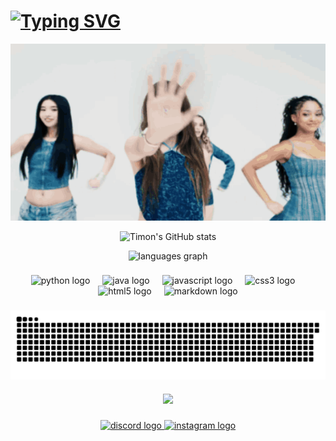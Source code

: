 <h1>
    <a href="https://git.io/typing-svg"><img src="https://readme-typing-svg.herokuapp.com?font=Consolas&weight=700&duration=3000&pause=150&color=F72EEB&width=435&lines=Hi+there!+I'm+Timon+Reinmann.+👋;Touch%2C+touch%2C+touch%2C+touch%2C+touch+🤙;Tought+about+you+way+too+❓;much%2C+much%2C+much%2C+much%2C+much+😶‍🌫️;Over+overthinking+🤯;us%2C+us%2C+us%2C+us%2C+us+💏" alt="Typing SVG" /></a>
</h1>
<div align="center">

  ![](https://github.com/timon-reinmann/timon-reinmann/blob/main/tenor.gif)

</div>
<div align="center">
    
  ![Timon's GitHub stats](https://github-readme-stats.vercel.app/api?username=anuraghazra&show_icons=true&theme=dark)
  
  <img src="https://github-readme-stats.vercel.app/api/top-langs?username=timon-reinmann&locale=en&hide_title=false&layout=compact&card_width=320&langs_count=5&theme=dracula&hide_border=false&order=2" height="150" alt="languages graph"  />
</div>

###

<div align="center">
  <img src="https://cdn.jsdelivr.net/gh/devicons/devicon/icons/python/python-original.svg" height="40" alt="python logo"  />
  <img width="12" />
  <img src="https://cdn.jsdelivr.net/gh/devicons/devicon/icons/java/java-original.svg" height="40" alt="java logo"  />
  <img width="12" />
  <img src="https://cdn.jsdelivr.net/gh/devicons/devicon/icons/javascript/javascript-original.svg" height="40" alt="javascript logo"  />
  <img width="12" />
  <img src="https://cdn.jsdelivr.net/gh/devicons/devicon/icons/css3/css3-original.svg" height="40" alt="css3 logo"  />
  <img width="12" />
  <img src="https://cdn.jsdelivr.net/gh/devicons/devicon/icons/html5/html5-original.svg" height="40" alt="html5 logo"  />
  <img width="12" />
  <img src="https://cdn.jsdelivr.net/gh/devicons/devicon/icons/markdown/markdown-original.svg" height="40" alt="markdown logo"  />
</div>

###

<img align="center" src="https://raw.githubusercontent.com/timon-reinmann/timon-reinmann/refs/heads/output/github-contribution-grid-snake-dark.svg" alt="Snake animation" />

###

<div align="center">
  <img src="https://profile-counter.glitch.me/timon-reinmann/count.svg?"  />
</div>

###

<div align="center">
  <a href="https://discord.com/users/1244370800123969657" target="_blank">
    <img src="https://raw.githubusercontent.com/maurodesouza/profile-readme-generator/master/src/assets/icons/social/discord/default.svg" width="30" height="20" alt="discord logo"  />
  </a>
  <a href="https://www.instagram.com/timon_rein08/" target="_blank">
    <img src="https://raw.githubusercontent.com/maurodesouza/profile-readme-generator/master/src/assets/icons/social/instagram/default.svg" width="30" height="20" alt="instagram logo"  />
  </a>
</div>

###
